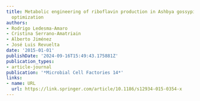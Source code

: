 ```yaml
---
title: Metabolic engineering of riboflavin production in Ashbya gossypii through pathway
  optimization
authors:
- Rodrigo Ledesma-Amaro
- Cristina Serrano-Amatriain
- Alberto Jiménez
- José Luis Revuelta
date: '2015-01-01'
publishDate: '2024-09-16T15:49:43.175881Z'
publication_types:
- article-journal
publication: '*Microbial Cell Factories 14*'
links:
- name: URL
  url: https://link.springer.com/article/10.1186/s12934-015-0354-x
---
```

